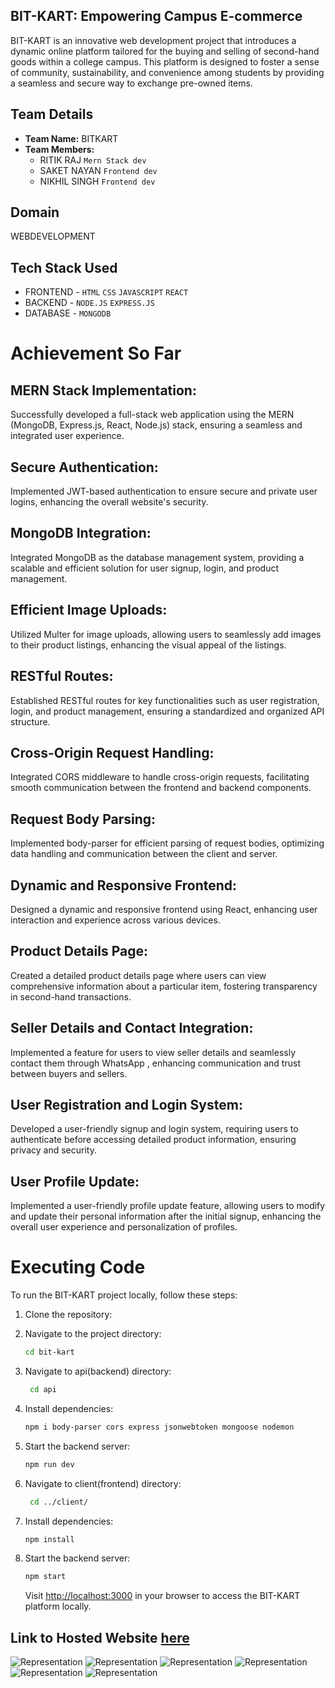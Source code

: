 ## BIT-KART: Empowering Campus E-commerce
BIT-KART is an innovative web development project that introduces a dynamic online platform tailored for the buying and selling of second-hand goods within a college campus. This platform is designed to foster a sense of community, sustainability, and convenience among students by providing a seamless and secure way to exchange pre-owned items.

## Team Details
- **Team Name:**  BITKART
- **Team Members:**
  - RITIK RAJ  `Mern Stack dev`
  - SAKET NAYAN  `Frontend dev`
  - NIKHIL SINGH  `Frontend dev`

## Domain
   WEBDEVELOPMENT

## Tech Stack Used
- FRONTEND - `HTML` `CSS` `JAVASCRIPT` `REACT`
- BACKEND  - `NODE.JS`  `EXPRESS.JS` 
- DATABASE - `MONGODB`


# Achievement So Far
## MERN Stack Implementation:
Successfully developed a full-stack web application using the MERN (MongoDB, Express.js, React, Node.js) stack, ensuring a seamless and integrated user experience.

## Secure Authentication:
Implemented JWT-based authentication to ensure secure and private user logins, enhancing the overall website's security.

## MongoDB Integration:
Integrated MongoDB as the database management system, providing a scalable and efficient solution for user signup, login, and product management.

## Efficient Image Uploads:
Utilized Multer for image uploads, allowing users to seamlessly add images to their product listings, enhancing the visual appeal of the listings.

## RESTful Routes:
Established RESTful routes for key functionalities such as user registration, login, and product management, ensuring a standardized and organized API structure.

## Cross-Origin Request Handling:
Integrated CORS middleware to handle cross-origin requests, facilitating smooth communication between the frontend and backend components.

## Request Body Parsing:
Implemented body-parser for efficient parsing of request bodies, optimizing data handling and communication between the client and server.

## Dynamic and Responsive Frontend:
Designed a dynamic and responsive frontend using React, enhancing user interaction and experience across various devices.

## Product Details Page:
Created a detailed product details page where users can view comprehensive information about a particular item, fostering transparency in second-hand transactions.

## Seller Details and Contact Integration:
Implemented a feature for users to view seller details and seamlessly contact them through WhatsApp , enhancing communication and trust between buyers and sellers.

## User Registration and Login System:
Developed a user-friendly signup and login system, requiring users to authenticate before accessing detailed product information, ensuring privacy and security.

## User Profile Update:
Implemented a user-friendly profile update feature, allowing users to modify and update their personal information after the initial signup, enhancing the overall user experience and personalization of profiles.

#  Executing  Code

To run the BIT-KART project locally, follow these steps:

1. Clone the repository:

2. Navigate to the project directory:

    ```bash
    cd bit-kart
    ```

3. Navigate to api(backend) directory:

    ```bash
     cd api
    ```
4. Install dependencies:

    ```bash
    npm i body-parser cors express jsonwebtoken mongoose nodemon
    ```   
5. Start the backend server:

    ```bash
    npm run dev
    ```
6. Navigate to client(frontend) directory:

    ```bash
     cd ../client/
    ```   
7. Install dependencies:

    ```bash
    npm install
    ```      
8. Start the backend server:

    ```bash
    npm start
    ```
    Visit [http://localhost:3000](http://localhost:3000) in your browser to access the BIT-KART platform locally.


## Link to Hosted Website  [here](https://main--bitkart.netlify.app/)
   
   ![Representation](sample/1.png)
   ![Representation](sample/2.png)
   ![Representation](sample/3.png)
   ![Representation](sample/4.png)
   ![Representation](sample/5.png)
   ![Representation](sample/6.png)

